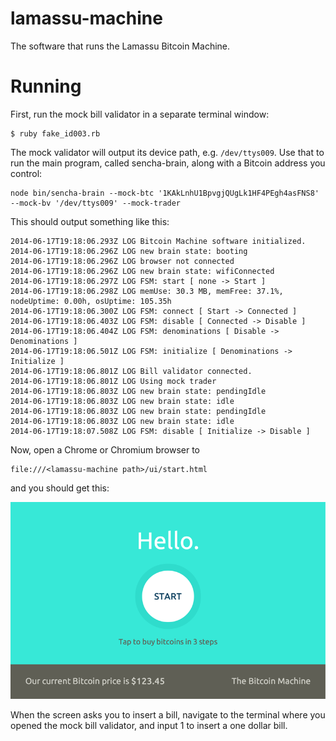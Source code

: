 # lamassu-machine
The software that runs the Lamassu Bitcoin Machine.

# Running

First, run the mock bill validator in a separate terminal window:

```
$ ruby fake_id003.rb 
```

The mock validator will output its device path, e.g. ```/dev/ttys009```.
Use that to run the main program, called sencha-brain, along with a Bitcoin
address you control:

```
node bin/sencha-brain --mock-btc '1KAkLnhU1BpvgjQUgLk1HF4PEgh4asFNS8' --mock-bv '/dev/ttys009' --mock-trader
```

This should output something like this:

```
2014-06-17T19:18:06.293Z LOG Bitcoin Machine software initialized.
2014-06-17T19:18:06.296Z LOG new brain state: booting
2014-06-17T19:18:06.296Z LOG browser not connected
2014-06-17T19:18:06.296Z LOG new brain state: wifiConnected
2014-06-17T19:18:06.297Z LOG FSM: start [ none -> Start ]
2014-06-17T19:18:06.298Z LOG memUse: 30.3 MB, memFree: 37.1%, nodeUptime: 0.00h, osUptime: 105.35h
2014-06-17T19:18:06.300Z LOG FSM: connect [ Start -> Connected ]
2014-06-17T19:18:06.403Z LOG FSM: disable [ Connected -> Disable ]
2014-06-17T19:18:06.404Z LOG FSM: denominations [ Disable -> Denominations ]
2014-06-17T19:18:06.501Z LOG FSM: initialize [ Denominations -> Initialize ]
2014-06-17T19:18:06.801Z LOG Bill validator connected.
2014-06-17T19:18:06.801Z LOG Using mock trader
2014-06-17T19:18:06.803Z LOG new brain state: pendingIdle
2014-06-17T19:18:06.803Z LOG new brain state: idle
2014-06-17T19:18:06.803Z LOG new brain state: pendingIdle
2014-06-17T19:18:06.803Z LOG new brain state: idle
2014-06-17T19:18:07.508Z LOG FSM: disable [ Initialize -> Disable ]
```

Now, open a Chrome or Chromium browser to 

```
file:///<lamassu-machine path>/ui/start.html
```

and you should get this:

![Start screen](docs/images/start-screen.png)

When the screen asks you to insert a bill, navigate to the terminal
where you opened the mock bill validator, and input 1<Enter> to insert
a one dollar bill.
